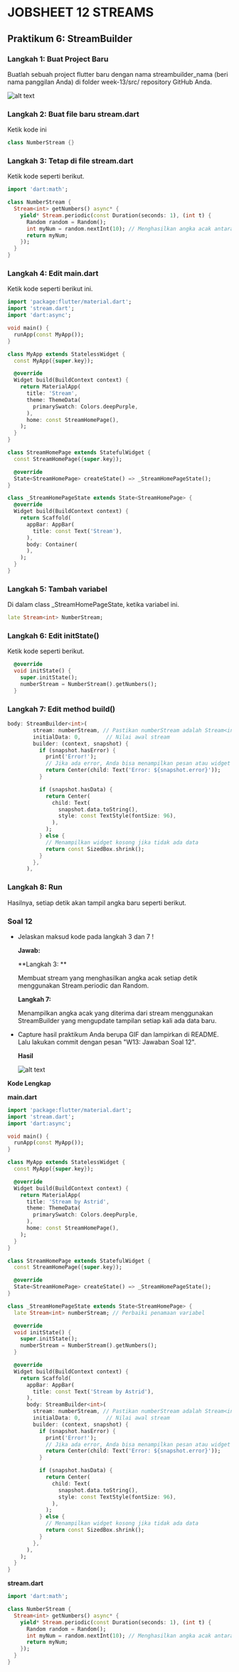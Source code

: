# **JOBSHEET 12 STREAMS**
## **Praktikum 6: StreamBuilder**

### **Langkah 1: Buat Project Baru**
Buatlah sebuah project flutter baru dengan nama streambuilder_nama (beri nama panggilan Anda) di folder week-13/src/ repository GitHub Anda.

![alt text](../img/16.png)

### **Langkah 2: Buat file baru stream.dart**
Ketik kode ini

```dart
class NumberStream {}
```

### **Langkah 3: Tetap di file stream.dart**
Ketik kode seperti berikut.
```dart
import 'dart:math';

class NumberStream {
  Stream<int> getNumbers() async* {
    yield* Stream.periodic(const Duration(seconds: 1), (int t) {
      Random random = Random();
      int myNum = random.nextInt(10); // Menghasilkan angka acak antara 0 dan 9
      return myNum;
    });
  }
}
```

### **Langkah 4: Edit main.dart**
Ketik kode seperti berikut ini.
```dart
import 'package:flutter/material.dart';
import 'stream.dart';
import 'dart:async';

void main() {
  runApp(const MyApp());
}

class MyApp extends StatelessWidget {
  const MyApp({super.key});

  @override
  Widget build(BuildContext context) {
    return MaterialApp(
      title: 'Stream',
      theme: ThemeData(
        primarySwatch: Colors.deepPurple,
      ),
      home: const StreamHomePage(),
    );
  }
}

class StreamHomePage extends StatefulWidget {
  const StreamHomePage({super.key});

  @override
  State<StreamHomePage> createState() => _StreamHomePageState();
}

class _StreamHomePageState extends State<StreamHomePage> {
  @override
  Widget build(BuildContext context) {
    return Scaffold(
      appBar: AppBar(
        title: const Text('Stream'),
      ),
      body: Container(
      ),
    );
  }
}
```

### **Langkah 5: Tambah variabel**
Di dalam class _StreamHomePageState, ketika variabel ini.
```dart
late Stream<int> NumberStream;
```

### **Langkah 6: Edit initState()**
Ketik kode seperti berikut.

```dart
  @override
  void initState() {
    super.initState();
    numberStream = NumberStream().getNumbers(); 
  }

```
### **Langkah 7: Edit method build()**
```dart
body: StreamBuilder<int>(
        stream: numberStream, // Pastikan numberStream adalah Stream<int>
        initialData: 0,        // Nilai awal stream
        builder: (context, snapshot) {
          if (snapshot.hasError) {
            print('Error!');
            // Jika ada error, Anda bisa menampilkan pesan atau widget lainnya
            return Center(child: Text('Error: ${snapshot.error}'));
          }

          if (snapshot.hasData) {
            return Center(
              child: Text(
                snapshot.data.toString(),
                style: const TextStyle(fontSize: 96),
              ),
            );
          } else {
            // Menampilkan widget kosong jika tidak ada data
            return const SizedBox.shrink();
          }
        },
      ),
```

### **Langkah 8: Run**
Hasilnya, setiap detik akan tampil angka baru seperti berikut.

### **Soal 12**
* Jelaskan maksud kode pada langkah 3 dan 7 !

    **Jawab:**

    **Langkah 3: **
    
    Membuat stream yang menghasilkan angka acak setiap detik menggunakan Stream.periodic dan Random.

    **Langkah 7:** 
    
    Menampilkan angka acak yang diterima dari stream menggunakan StreamBuilder yang mengupdate tampilan setiap kali ada data baru.   

* Capture hasil praktikum Anda berupa GIF dan lampirkan di README.
Lalu lakukan commit dengan pesan "W13: Jawaban Soal 12".

    **Hasil**

    ![alt text](../img/H6P6.gif)

**Kode Lengkap**

**main.dart**
```dart
import 'package:flutter/material.dart';
import 'stream.dart';
import 'dart:async';

void main() {
  runApp(const MyApp());
}

class MyApp extends StatelessWidget {
  const MyApp({super.key});

  @override
  Widget build(BuildContext context) {
    return MaterialApp(
      title: 'Stream by Astrid',
      theme: ThemeData(
        primarySwatch: Colors.deepPurple,
      ),
      home: const StreamHomePage(),
    );
  }
}

class StreamHomePage extends StatefulWidget {
  const StreamHomePage({super.key});

  @override
  State<StreamHomePage> createState() => _StreamHomePageState();
}

class _StreamHomePageState extends State<StreamHomePage> {
  late Stream<int> numberStream; // Perbaiki penamaan variabel

  @override
  void initState() {
    super.initState();
    numberStream = NumberStream().getNumbers(); 
  }

  @override
  Widget build(BuildContext context) {
    return Scaffold(
      appBar: AppBar(
        title: const Text('Stream by Astrid'),
      ),
      body: StreamBuilder<int>(
        stream: numberStream, // Pastikan numberStream adalah Stream<int>
        initialData: 0,        // Nilai awal stream
        builder: (context, snapshot) {
          if (snapshot.hasError) {
            print('Error!');
            // Jika ada error, Anda bisa menampilkan pesan atau widget lainnya
            return Center(child: Text('Error: ${snapshot.error}'));
          }

          if (snapshot.hasData) {
            return Center(
              child: Text(
                snapshot.data.toString(),
                style: const TextStyle(fontSize: 96),
              ),
            );
          } else {
            // Menampilkan widget kosong jika tidak ada data
            return const SizedBox.shrink();
          }
        },
      ),
    );
  }
}
```

**stream.dart**
```dart
import 'dart:math';

class NumberStream {
  Stream<int> getNumbers() async* {
    yield* Stream.periodic(const Duration(seconds: 1), (int t) {
      Random random = Random();
      int myNum = random.nextInt(10); // Menghasilkan angka acak antara 0 dan 9
      return myNum;
    });
  }
}

```
